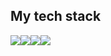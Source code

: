 <h2>My tech stack</h2>
<img src="https://img.shields.io/badge/-html5-E34F26?style=for-the-badge&logo=Spring&logoColor=white"><img src="https://img.shields.io/badge/-css3-1572B6?style=for-the-badge&logo=Spring&logoColor=white"><img src="https://img.shields.io/badge/-javascript-F7DF1E?style=for-the-badge&logo=Spring&logoColor=white"><img src="https://img.shields.io/badge/-react-61DAFB?style=for-the-badge&logo=Spring&logoColor=white">

